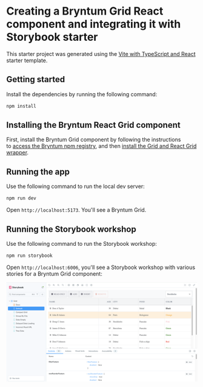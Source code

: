 # Creating a Bryntum Grid React component and integrating it with Storybook starter

This starter project was generated using the [Vite with TypeScript and React](https://vite.dev/guide/#scaffolding-your-first-vite-project) starter template.

## Getting started

Install the dependencies by running the following command: 

```sh
npm install
```

## Installing the Bryntum React Grid component

First, install the Bryntum Grid component by following the instructions to [access the Bryntum npm registry](https://bryntum.com/products/grid/docs/guide/Grid/quick-start/javascript-npm#access-to-npm-registry), and then [install the Grid and React Grid wrapper](https://bryntum.com/products/grid/docs/guide/Grid/quick-start/react#install-bryntum-grid-packages).

## Running the app

Use the following command to run the local dev server:

```sh
npm run dev
```

Open `http://localhost:5173`. You'll see a Bryntum Grid.

## Running the Storybook workshop

Use the following command to run the Storybook workshop:

```sh
npm run storybook
```

Open `http://localhost:6006`, you'll see a Storybook workshop with various stories for a Bryntum Grid component:

![Bryntum Grid Storybook workshop](./src/assets/bryntum-grid-storybook-workshop.png)